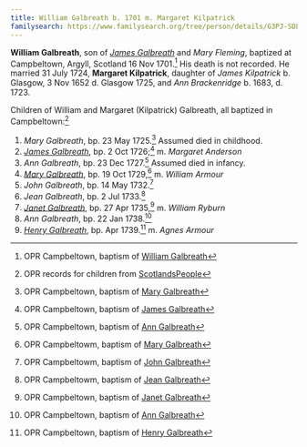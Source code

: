 ```yaml
---
title: William Galbreath b. 1701 m. Margaret Kilpatrick
familysearch: https://www.familysearch.org/tree/person/details/G3PJ-SDL
---
```

**William Galbreath**, son of [*James Galbreath*](galbreath-james-1672.md) and *Mary Fleming*, baptized at Campbeltown, Argyll, Scotland 16 Nov 1701.[^birth] His death is not recorded. He married 31 July 1724, **Margaret Kilpatrick**, daughter of *James Kilpatrick* b.  Glasgow, 3 Nov 1652 d. Glasgow 1725, and   *Ann Brackenridge* b. 1683, d. 1723.

Children of William and Margaret (Kilpatrick) Galbreath, all baptized in Campbeltown:[^children]

1. *Mary Galbreath*, bp. 23 May 1725.[^mary1-birth] Assumed died in childhood.
2. [*James Galbreath*](galbreath-james-1726.md), bp. 2 Oct 1726;[^james-birth] m. *Margaret Anderson*
3. *Ann Galbreath*, bp. 23 Dec 1727.[^ann1-birth] Assumed died in infancy.
4. [*Mary Galbreath*](galbreath-mary-1729.md), bp. 19 Oct 1729,[^mary2-birth] m. *William Armour*
5. *John Galbreath*, bp. 14 May 1732.[^john-birth]
6. *Jean Galbreath*, bp. 2 Jul 1733.[^jean-birth]
7. [*Janet Galbreath*](galbreath-janet-1735.md), bp. 27 Apr 1735,[^janet-birth] m. *William Ryburn*
8. *Ann Galbreath*, bp. 22 Jan 1738.[^ann2-birth]
9. [*Henry Galbreath*](galbreath-henry-1739.md), bp. Apr 1739.[^henry-birth] m. *Agnes Armour*

[^birth]: OPR Campbeltown, baptism of [William Galbreath](/sources/opr-campbeltown-births.md#1780-01-16-william-galbreath)

[^children]: OPR records for children from [ScotlandsPeople](https://www.scotlandspeople.gov.uk/record-results?search_type=people&event=%28B%20OR%20C%20OR%20S%29&record_type%5B0%5D=opr_births&church_type=Old%20Parish%20Registers&dl_cat=church&dl_rec=church-births-baptisms&surname=galbraith&surname_so=syn&forename_so=syn&from_year=1724&to_year=1750&parent_names=galbreath&parent_names_so=fuzzy&parent_name_two=kilpatrick&parent_name_two_so=fuzzy&county=ARGYLL&record=Church%20of%20Scotland%20%28old%20parish%20registers%29%20Roman%20Catholic%20Church%20Other%20churches&rd_real_name%5B0%5D=CAMPBELTOWN%20%28LANDWARD%29%20OR%20CAMPBELTOWN%20%28BURGH%29%20OR%20CAMPBELTOWN&rd_display_name%5B0%5D=CAMPBELTOWN%20%28LANDWARD%29%7CCAMPBELTOWN%20%28BURGH%29%7CCAMPBELTOWN_CAMPBELTOWN&rd_label%5B0%5D=CAMPBELTOWN&rd_name%5B0%5D=CAMPBELTOWN%20%2ALANDWARD%2A%20OR%20CAMPBELTOWN%20%2ABURGH%2A%20OR%20CAMPBELTOWN&sort=asc&order=Date&field=year)

[^marriage]: Two OPR records for the marriage of   "William Calbreath" and Margaret Kilpatrick from [ScotlandsPeople](https://www.scotlandspeople.gov.uk/record-results?search_type=people&event=M&record_type%5B0%5D=opr_marriages&church_type=Old%20Parish%20Registers&dl_cat=church&dl_rec=church-banns-marriages&surname=calbreath&surname_so=exact&forename=william&forename_so=exact&sex=M&spouse_name=kilpatrick&spouse_name_so=exact&from_year=1724&to_year=1724&record=Church%20of%20Scotland%20%28old%20parish%20registers%29%20Roman%20Catholic%20Church%20Other%20churches)

[^mary1-birth]: OPR Campbeltown, baptism of [Mary Galbreath](/sources/opr-campbeltown-births.md#1725-05-23-mary-galbreath)

[^james-birth]: OPR Campbeltown, baptism of [James Galbreath](/sources/opr-campbeltown-births.md#1726-10-02-james-galbreath)

[^ann1-birth]: OPR Campbeltown, baptism of [Ann Galbreath](/sources/opr-campbeltown-births.md#1727-12-23-ann-galbreath)

[^mary2-birth]: OPR Campbeltowm, baptism of [Mary Galbreath](/sources/opr-campbeltown-births.md#1729-10-19-mary-galbreath)

[^john-birth]: OPR Campbeltowm, baptism of [John Galbreath](/sources/opr-campbeltown-births.md#1732-05-14-john-galbreath)

[^jean-birth]: OPR Campbeltowm, baptism of [Jean Galbreath](/sources/opr-campbeltown-births.md#1733-07-02-jean-galbreath)

[^janet-birth]: OPR Campbeltown, baptism of [Janet Galbreath](/sources/opr-campbeltown-births.md#1735-04-27-janet-galbreath)

[^ann2-birth]: OPR Campbeltown, baptism of [Ann Galbreath](/sources/opr-campbeltown-births.md#1738-01-22-ann-galbreath)

[^henry-birth]: OPR Campbeltown, baptism of [Henry Galbreath]()
